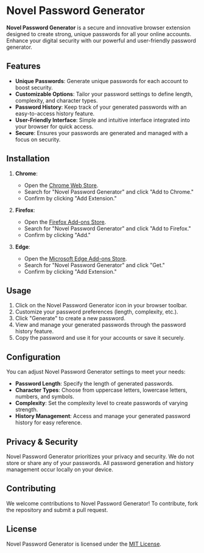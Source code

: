 # Novel Password Generator

**Novel Password Generator** is a secure and innovative browser extension designed to create strong, unique passwords for all your online accounts. Enhance your digital security with our powerful and user-friendly password generator.

## Features

- **Unique Passwords**: Generate unique passwords for each account to boost security.
- **Customizable Options**: Tailor your password settings to define length, complexity, and character types.
- **Password History**: Keep track of your generated passwords with an easy-to-access history feature.
- **User-Friendly Interface**: Simple and intuitive interface integrated into your browser for quick access.
- **Secure**: Ensures your passwords are generated and managed with a focus on security.

## Installation

1. **Chrome**:
   - Open the [Chrome Web Store](https://chrome.google.com/webstore/category/extensions).
   - Search for "Novel Password Generator" and click "Add to Chrome."
   - Confirm by clicking "Add Extension."

2. **Firefox**:
   - Open the [Firefox Add-ons Store](https://addons.mozilla.org/en-US/firefox/).
   - Search for "Novel Password Generator" and click "Add to Firefox."
   - Confirm by clicking "Add."

3. **Edge**:
   - Open the [Microsoft Edge Add-ons Store](https://microsoftedge.microsoft.com/addons/Microsoft-Edge-Extensions-Home).
   - Search for "Novel Password Generator" and click "Get."
   - Confirm by clicking "Add Extension."

## Usage

1. Click on the Novel Password Generator icon in your browser toolbar.
2. Customize your password preferences (length, complexity, etc.).
3. Click "Generate" to create a new password.
4. View and manage your generated passwords through the password history feature.
5. Copy the password and use it for your accounts or save it securely.

## Configuration

You can adjust Novel Password Generator settings to meet your needs:

- **Password Length**: Specify the length of generated passwords.
- **Character Types**: Choose from uppercase letters, lowercase letters, numbers, and symbols.
- **Complexity**: Set the complexity level to create passwords of varying strength.
- **History Management**: Access and manage your generated password history for easy reference.

## Privacy & Security

Novel Password Generator prioritizes your privacy and security. We do not store or share any of your passwords. All password generation and history management occur locally on your device.

## Contributing

We welcome contributions to Novel Password Generator! To contribute, fork the repository and submit a pull request.

## License

Novel Password Generator is licensed under the [MIT License](LICENSE).
